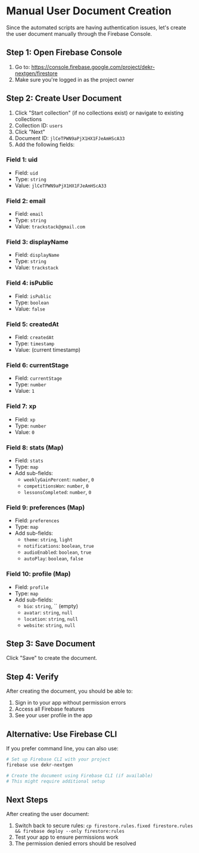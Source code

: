 # Manual User Document Creation

Since the automated scripts are having authentication issues, let's create the user document manually through the Firebase Console.

## Step 1: Open Firebase Console
1. Go to: https://console.firebase.google.com/project/dekr-nextgen/firestore
2. Make sure you're logged in as the project owner

## Step 2: Create User Document
1. Click "Start collection" (if no collections exist) or navigate to existing collections
2. Collection ID: `users`
3. Click "Next"
4. Document ID: `jlCeTPWN9aPjX1HX1FJeAmHScA33`
5. Add the following fields:

### Field 1: uid
- Field: `uid`
- Type: `string`
- Value: `jlCeTPWN9aPjX1HX1FJeAmHScA33`

### Field 2: email
- Field: `email`
- Type: `string`
- Value: `trackstack@gmail.com`

### Field 3: displayName
- Field: `displayName`
- Type: `string`
- Value: `trackstack`

### Field 4: isPublic
- Field: `isPublic`
- Type: `boolean`
- Value: `false`

### Field 5: createdAt
- Field: `createdAt`
- Type: `timestamp`
- Value: (current timestamp)

### Field 6: currentStage
- Field: `currentStage`
- Type: `number`
- Value: `1`

### Field 7: xp
- Field: `xp`
- Type: `number`
- Value: `0`

### Field 8: stats (Map)
- Field: `stats`
- Type: `map`
- Add sub-fields:
  - `weeklyGainPercent`: `number`, `0`
  - `competitionsWon`: `number`, `0`
  - `lessonsCompleted`: `number`, `0`

### Field 9: preferences (Map)
- Field: `preferences`
- Type: `map`
- Add sub-fields:
  - `theme`: `string`, `light`
  - `notifications`: `boolean`, `true`
  - `audioEnabled`: `boolean`, `true`
  - `autoPlay`: `boolean`, `false`

### Field 10: profile (Map)
- Field: `profile`
- Type: `map`
- Add sub-fields:
  - `bio`: `string`, `` (empty)
  - `avatar`: `string`, `null`
  - `location`: `string`, `null`
  - `website`: `string`, `null`

## Step 3: Save Document
Click "Save" to create the document.

## Step 4: Verify
After creating the document, you should be able to:
1. Sign in to your app without permission errors
2. Access all Firebase features
3. See your user profile in the app

## Alternative: Use Firebase CLI
If you prefer command line, you can also use:

```bash
# Set up Firebase CLI with your project
firebase use dekr-nextgen

# Create the document using Firebase CLI (if available)
# This might require additional setup
```

## Next Steps
After creating the user document:
1. Switch back to secure rules: `cp firestore.rules.fixed firestore.rules && firebase deploy --only firestore:rules`
2. Test your app to ensure permissions work
3. The permission denied errors should be resolved
